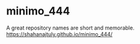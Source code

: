 # minimo_444
A great repository names are short and memorable.
https://shahanajtuly.github.io/minimo_444/
